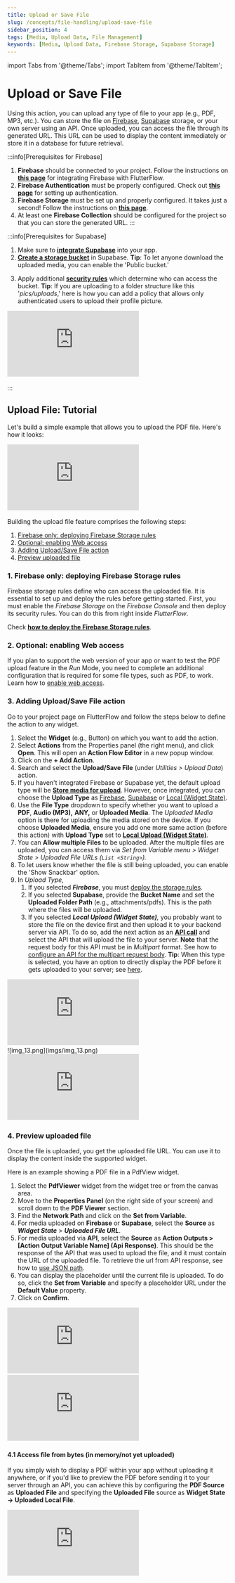 ```yaml
---
title: Upload or Save File
slug: /concepts/file-handling/upload-save-file
sidebar_position: 4
tags: [Media, Upload Data, File Management]
keywords: [Media, Upload Data, Firebase Storage, Supabase Storage]
---
```




import Tabs from '@theme/Tabs';
import TabItem from '@theme/TabItem';

# Upload or Save File

Using this action, you can upload any type of file to your app (e.g., PDF, MP3, etc.). You can store the file on [Firebase](https://firebase.google.com/docs/storage), [Supabase](https://supabase.com/docs/guides/storage) storage, or your own server using an API. Once uploaded, you can access the file through its generated URL. This URL can be used to display the content immediately or store it in a database for future retrieval.

<p></p>

:::info[Prerequisites for Firebase]
1. **Firebase** should be connected to your project. Follow the instructions on [**this page**](../../ff-integrations/database/cloud-firestore/getting-started.md) for integrating Firebase with FlutterFlow.
2. **Firebase Authentication** must be properly configured. Check out [**this page**](../../ff-integrations/authentication/firebase-auth/auth-initial-setup.md) for setting up authentication.
3. **Firebase Storage** must be set up and properly configured. It takes just a second! Follow the instructions on [**this page**](../../ff-integrations/storage/firebase-storage/storage-rules.md).
4. At least one **Firebase Collection** should be configured for the project so that you can store the generated URL.
   :::


:::info[Prerequisites for Supabase]

1. Make sure to [**integrate Supabase**](../../ff-integrations/supabase/supabase-setup.md) into your app.
2. [**Create a storage bucket**](https://supabase.com/docs/guides/storage/quickstart#create-a-bucket) in Supabase.
   **Tip**: To let anyone download the uploaded media, you can enable the 'Public bucket.'

<p></p>

<p></p>

3. Apply additional [**security rules**](https://supabase.com/docs/guides/storage/quickstart#add-security-rules) which determine who can access the bucket. **Tip**: If you are uploading to a folder structure like this '*pics/uploads*,' here is how you can add a policy that allows only authenticated users to upload their profile picture.

<div class="video-container"><iframe src="https://www.loom.
com/embed/963ac14f47de43a6b1d77ec1fd2b7228?sid=bced0a6b-4d0c-4b56-9886-5845319b2f9e" frameborder="0" allow="accelerometer; autoplay; clipboard-write; encrypted-media; gyroscope; picture-in-picture; web-share" referrerpolicy="strict-origin-when-cross-origin" allowfullscreen></iframe></div>


:::

## Upload File: Tutorial

Let's build a simple example that allows you to upload the PDF file. Here's how it looks:

<div class="video-container"><iframe src="https://www.loom.
com/embed/cdd5061ff6da4793a2f4e1d294008cca?sid=8d7f3f69-505d-4205-9575-f0bc3ab88e0d" frameborder="0" allow="accelerometer; autoplay; clipboard-write; encrypted-media; gyroscope; picture-in-picture; web-share" referrerpolicy="strict-origin-when-cross-origin" allowfullscreen></iframe></div>

Building the upload file feature comprises the following steps:

1. [Firebase only: deploying Firebase Storage rules](#1-firebase-only-deploying-firebase-storage-rules)
2. [Optional: enabling Web access](#2-optional-enabling-web-access)
3. [Adding Upload/Save File action](#3-adding-uploadsave-file-action)
4. [Preview uploaded file](#4-preview-uploaded-file)

### 1. Firebase only: deploying Firebase Storage rules

Firebase storage rules define who can access the uploaded file. It is essential to set up and deploy the rules before getting started. First, you must enable the *Firebase Storage* on the *Firebase Console* and then deploy its security rules. You can do this from right inside *FlutterFlow*.

Check [**how to deploy the Firebase Storage rules**](../../ff-integrations/storage/firebase-storage/storage-rules.md).

### 2. Optional: enabling Web access

If you plan to support the web version of your app or want to test the PDF upload feature in the *Run* Mode, you need to complete an additional configuration that is required for some file types, such as PDF, to work. Learn how to [enable web access](upload-data.md#web-access-for-pdfs-and-other-files).

### 3. Adding Upload/Save File action

Go to your project page on FlutterFlow and follow the steps below to define the action to any widget.

1. Select the **Widget** (e.g., Button) on which you want to add the action.
2. Select **Actions** from the Properties panel (the right menu), and click **Open**. This will open an **Action Flow Editor** in a new popup window.
3. Click on the **+ Add Action**.
4. Search and select the **Upload/Save File** (under *Utilities > Upload Data*) action.
5. If you haven't integrated Firebase or Supabase yet, the default upload type will be **[Store media for upload](upload-data.md#local-upload-widget-state)**. However, once integrated, you can choose the **Upload Type** as [Firebase](upload-data.md#firebase), [Supabase](upload-data.md#supabase) or [Local (Widget State)](upload-data.md#local-upload-widget-state).
6. Use the **File Type** dropdown to specify whether you want to upload a **PDF**, **Audio (MP3),** **ANY,** or **Uploaded Media**. The *Uploaded Media* option is there for uploading the media stored on the device. If you choose **Uploaded Media**, ensure you add one more same action (before this action) with **Upload Type** set to [**Local Upload (Widget State)**](upload-data.md#local-upload-widget-state).
7. You can **Allow multiple Files** to be uploaded. After the multiple files are uploaded, you can access them via *Set from Variable menu > Widget State > Uploaded File URLs (`List <String>`).*
8. To let users know whether the file is still being uploaded, you can enable the 'Show Snackbar' option.
9. In *Upload Type*,
    1. If you selected ***Firebase***, you must [deploy the storage rules](../../ff-integrations/storage/firebase-storage/storage-rules.md).
    2. If you selected **Supabase**, provide the **Bucket Name** and set the **Uploaded Folder Path** (e.g., attachments/pdfs). This is the path where the files will be uploaded.
    3. If you selected ***Local Upload (Widget State)**,* you probably want to store the file on the device first and then upload it to your backend server via API. To do so, add the next action as an [**API call**](../../resources/control-flow/backend-logic/api/create-test-api-calls.md) and select the API that will upload the file to your server. **Note** that the request body for this API must be in *Multipart* format. See how to [configure an API for the multipart request body](../../resources/control-flow/backend-logic/api/rest-api.md). **Tip**: When this type is selected, you have an option to directly display the PDF before it gets uploaded to your server; see [here](#41-access-file-from-bytes-in-memorynot-yet-uploaded).


<Tabs>
<TabItem value="1" label="Upload to Firebase" default>
<div class="video-container"><iframe src="https://www.loom.
com/embed/cf233d09473c46adb6451119d937ca49?sid=6a0fae1b-b35e-45ae-a494-3e200ef8d2d8" frameborder="0" allow="accelerometer; autoplay; clipboard-write; encrypted-media; gyroscope; picture-in-picture; web-share" referrerpolicy="strict-origin-when-cross-origin" allowfullscreen></iframe></div>

</TabItem>
<TabItem value="2" label="Upload to Supabase">
![img_13.png](imgs/img_13.png)
</TabItem>
<TabItem value="3" label="Upload file via API">
<div class="video-container"><iframe src="https://www.loom.
com/embed/1efca3f468c843f59ff786a5881ac74a?sid=7cdbd2cf-d1ac-4cdb-bc2f-e2d3130ac297" frameborder="0" allow="accelerometer; autoplay; clipboard-write; encrypted-media; gyroscope; picture-in-picture; web-share" referrerpolicy="strict-origin-when-cross-origin" allowfullscreen></iframe></div>
</TabItem>
</Tabs>


### 4. Preview uploaded file

Once the file is uploaded, you get the uploaded file URL. You can use it to display the content inside the supported widget.

Here is an example showing a PDF file in a PdfView widget.

1. Select the **PdfViewer** widget from the widget tree or from the canvas area.
2. Move to the **Properties Panel** (on the right side of your screen) and scroll down to the **PDF Viewer** section.
3. Find the **Network Path** and click on the **Set from Variable**.
4. For media uploaded on **Firebase** or **Supabase**, select the **Source** as ***Widget State*** > ***Uploaded File URL***.
5. For media uploaded via **API**, select the **Source** as **Action Outputs > [Action Output Variable Name] (Api Response)**. This should be the response of the API that was used to upload the file, and it must contain the URL of the uploaded file. To retrieve the url from API response, see how to [use JSON path](../../resources/control-flow/backend-logic/api/rest-api.md).
6. You can display the placeholder until the current file is uploaded. To do so, click the **Set from Variable** and specify a placeholder URL under the **Default Value** property.
7. Click on **Confirm**.

<Tabs>
<TabItem value="1" label="Showing file uploaded on Firebase/Supabase" default>
<div class="video-container"><iframe src="https://www.loom.
com/embed/b7ba8af7cfeb43af88ce032a7fb200ab?sid=84cd3065-9c4c-456b-b7a5-15d012f96dbd" frameborder="0" allow="accelerometer; autoplay; clipboard-write; encrypted-media; gyroscope; picture-in-picture; web-share" referrerpolicy="strict-origin-when-cross-origin" allowfullscreen></iframe></div>

</TabItem>
<TabItem value="2" label="Showing file uploaded via API">

<div class="video-container"><iframe src="https://www.loom.
com/embed/a6eb546183cc4b95a82feb89ce31d0fe?sid=13c9d7c9-d717-47ed-9d8a-1ed685d85439" frameborder="0" allow="accelerometer; autoplay; clipboard-write; encrypted-media; gyroscope; picture-in-picture; web-share" referrerpolicy="strict-origin-when-cross-origin" allowfullscreen></iframe></div>


</TabItem>
</Tabs>

#### 4.1 Access file from bytes (in memory/not yet uploaded)

If you simply wish to display a PDF within your app without uploading it anywhere, or if you'd like to preview the PDF before sending it to your server through an API, you can achieve this by configuring the **PDF Source** as **Uploaded File** and specifying the **Uploaded File** source as **Widget State -> Uploaded Local File**.

<div class="video-container"><iframe src="https://www.loom.
com/embed/299036777ee74e24b19c01a9e4dfa808?sid=a0f3b193-4f9f-4c73-adf2-1911cb69e25f" frameborder="0" allow="accelerometer; autoplay; clipboard-write; encrypted-media; gyroscope; picture-in-picture; web-share" referrerpolicy="strict-origin-when-cross-origin" allowfullscreen></iframe></div>

